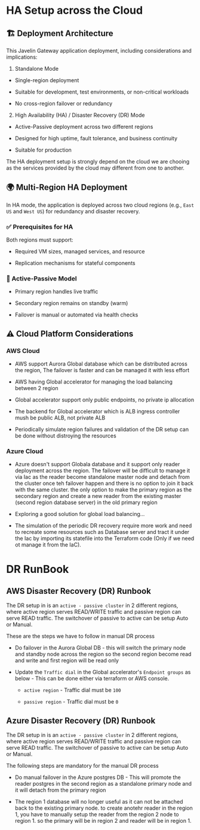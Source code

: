 # HA Setup across the Cloud

## 🏗️ Deployment Architecture

This Javelin Gateway application deployment, including considerations and implications:

1. Standalone Mode

* Single-region deployment

* Suitable for development, test environments, or non-critical workloads

* No cross-region failover or redundancy

2. High Availability (HA) / Disaster Recovery (DR) Mode

* Active-Passive deployment across two different regions

* Designed for high uptime, fault tolerance, and business continuity

* Suitable for production

The HA deployment setup is strongly depend on the cloud we are chooing as the services provided by the cloud may different from one to another.

## 🌍 Multi-Region HA Deployment

In HA mode, the application is deployed across two cloud regions (e.g., `East US` and `West US`) for redundancy and disaster recovery.

### ✅ Prerequisites for HA

Both regions must support:

* Required VM sizes, managed services, and resource

* Replication mechanisms for stateful components

### 🔁 Active-Passive Model

* Primary region handles live traffic

* Secondary region remains on standby (warm)

* Failover is manual or automated via health checks

## ⚠️ Cloud Platform Considerations

### AWS Cloud

* AWS support Aurora Global database which can be distributed across the region, The failover is faster and can be managed it with less effort

* AWS having Global accelerator for managing the load balancing between 2 region

* Global accelerator support only public endpoints, no private ip allocation

* The backend for Global accelerator which is ALB ingress controller mush be public ALB, not private ALB

* Periodically simulate region failures and validation of the DR setup can be done without distroying the resources

### Azure Cloud

* Azure doesn't support Globala database and it support only reader deployment across the region. The failover will be difficult to manage it via Iac as the reader become standalone master node and detach from the cluster once teh failover happen and there is no option to join it back with the same cluster. the only option to make the primary region as the secondary region and create a new reader from the existing master (second region database server) in the old primary region

* Exploring a good solution for global load balancing...

* The simulation of the periodic DR recovery require more work and need to recreate some resources such as Database server and tract it under the Iac by importing its statefile into the Terraform code (Only if we need ot manage it from the IaC). 

# DR RunBook

## AWS Disaster Recovery (DR) Runbook

The DR setup in is an `active - passive cluster` in 2 different regions, where active region serves READ/WRITE traffic and passive region can serve READ traffic. The switchover of passive to active can be setup Auto or Manual.

These are the steps we have to follow in manual DR process

* Do failover in the Aurora Global DB - this will switch the primary node and standby node across the region so the second region become read and write and first region will be read only

* Update the `Traffic dial` in the Global accelerator's `Endpoint groups` as below -  This can be done either via terraform or AWS console.

    * `active region` - Traffic dial must be `100`

    * `passive region` - Traffic dial must be `0`


## Azure Disaster Recovery (DR) Runbook

The DR setup in is an `active - passive cluster` in 2 different regions, where active region serves READ/WRITE traffic and passive region can serve READ traffic. The switchover of passive to active can be setup Auto or Manual.

The following steps are mandatory for the manual DR process

* Do manual failover in the Azure postgres DB - This will promote the reader postgres in the second region as a standalone primary node and it will detach from the primary region 

* The region 1 database will no longer useful as it can not be attached back to the existing primary node. to create anotehr reader in the region 1, you have to manually setup the reader from the region 2 node to region 1. so the primary will be in region 2 and reader will be in region 1.